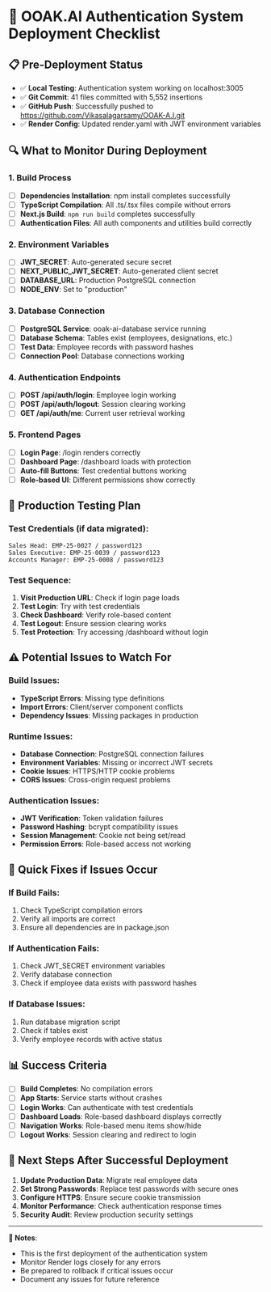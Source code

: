 # 🚀 OOAK.AI Authentication System Deployment Checklist

## 📋 **Pre-Deployment Status**
- ✅ **Local Testing**: Authentication system working on localhost:3005
- ✅ **Git Commit**: 41 files committed with 5,552 insertions
- ✅ **GitHub Push**: Successfully pushed to https://github.com/Vikasalagarsamy/OOAK-A.I.git
- ✅ **Render Config**: Updated render.yaml with JWT environment variables

## 🔍 **What to Monitor During Deployment**

### **1. Build Process**
- [ ] **Dependencies Installation**: npm install completes successfully
- [ ] **TypeScript Compilation**: All .ts/.tsx files compile without errors
- [ ] **Next.js Build**: `npm run build` completes successfully
- [ ] **Authentication Files**: All auth components and utilities build correctly

### **2. Environment Variables**
- [ ] **JWT_SECRET**: Auto-generated secure secret
- [ ] **NEXT_PUBLIC_JWT_SECRET**: Auto-generated client secret
- [ ] **DATABASE_URL**: Production PostgreSQL connection
- [ ] **NODE_ENV**: Set to "production"

### **3. Database Connection**
- [ ] **PostgreSQL Service**: ooak-ai-database service running
- [ ] **Database Schema**: Tables exist (employees, designations, etc.)
- [ ] **Test Data**: Employee records with password hashes
- [ ] **Connection Pool**: Database connections working

### **4. Authentication Endpoints**
- [ ] **POST /api/auth/login**: Employee login working
- [ ] **POST /api/auth/logout**: Session clearing working
- [ ] **GET /api/auth/me**: Current user retrieval working

### **5. Frontend Pages**
- [ ] **Login Page**: /login renders correctly
- [ ] **Dashboard Page**: /dashboard loads with protection
- [ ] **Auto-fill Buttons**: Test credential buttons working
- [ ] **Role-based UI**: Different permissions show correctly

## 🧪 **Production Testing Plan**

### **Test Credentials** (if data migrated):
```
Sales Head: EMP-25-0027 / password123
Sales Executive: EMP-25-0039 / password123
Accounts Manager: EMP-25-0008 / password123
```

### **Test Sequence**:
1. **Visit Production URL**: Check if login page loads
2. **Test Login**: Try with test credentials
3. **Check Dashboard**: Verify role-based content
4. **Test Logout**: Ensure session clearing works
5. **Test Protection**: Try accessing /dashboard without login

## ⚠️ **Potential Issues to Watch For**

### **Build Issues**:
- **TypeScript Errors**: Missing type definitions
- **Import Errors**: Client/server component conflicts
- **Dependency Issues**: Missing packages in production

### **Runtime Issues**:
- **Database Connection**: PostgreSQL connection failures
- **Environment Variables**: Missing or incorrect JWT secrets
- **Cookie Issues**: HTTPS/HTTP cookie problems
- **CORS Issues**: Cross-origin request problems

### **Authentication Issues**:
- **JWT Verification**: Token validation failures
- **Password Hashing**: bcrypt compatibility issues
- **Session Management**: Cookie not being set/read
- **Permission Errors**: Role-based access not working

## 🔧 **Quick Fixes if Issues Occur**

### **If Build Fails**:
1. Check TypeScript compilation errors
2. Verify all imports are correct
3. Ensure all dependencies are in package.json

### **If Authentication Fails**:
1. Check JWT_SECRET environment variables
2. Verify database connection
3. Check if employee data exists with password hashes

### **If Database Issues**:
1. Run database migration script
2. Check if tables exist
3. Verify employee records with active status

## 📊 **Success Criteria**

- [ ] **Build Completes**: No compilation errors
- [ ] **App Starts**: Service starts without crashes
- [ ] **Login Works**: Can authenticate with test credentials
- [ ] **Dashboard Loads**: Role-based dashboard displays correctly
- [ ] **Navigation Works**: Role-based menu items show/hide
- [ ] **Logout Works**: Session clearing and redirect to login

## 🎯 **Next Steps After Successful Deployment**

1. **Update Production Data**: Migrate real employee data
2. **Set Strong Passwords**: Replace test passwords with secure ones
3. **Configure HTTPS**: Ensure secure cookie transmission
4. **Monitor Performance**: Check authentication response times
5. **Security Audit**: Review production security settings

---

**📝 Notes**: 
- This is the first deployment of the authentication system
- Monitor Render logs closely for any errors
- Be prepared to rollback if critical issues occur
- Document any issues for future reference 